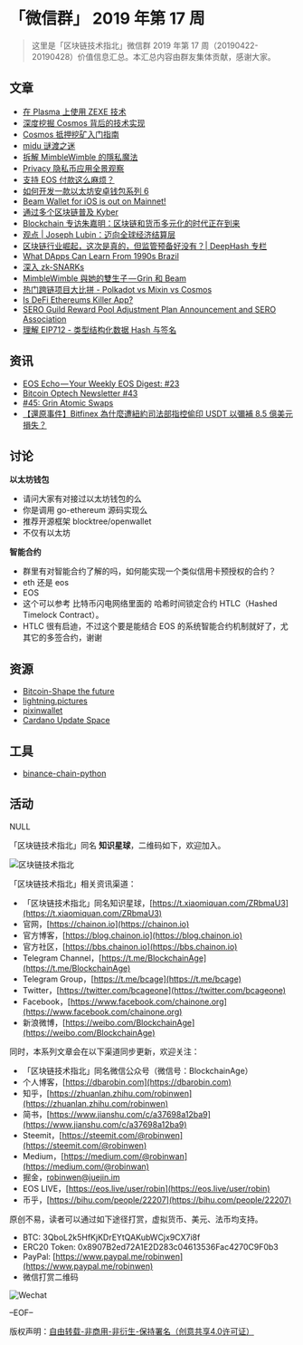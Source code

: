 # 「微信群」 2019 年第 17 周

> 这里是「区块链技术指北」微信群 2019 年第 17 周（20190422-20190428）价值信息汇总。本汇总内容由群友集体贡献，感谢大家。

## 文章

* [在 Plasma 上使用 ZEXE 技术](https://bbs.chainon.io/d/3398)
* [深度挖掘 Cosmos 背后的技术实现](https://bbs.chainon.io/d/3400)
* [Cosmos 抵押挖矿入门指南](https://bbs.chainon.io/d/3401)
* [midu 谜渡之迷](https://bbs.chainon.io/d/3402)
* [拆解 MimbleWimble 的隱私魔法](https://bbs.chainon.io/d/3403)
* [Privacy 隐私币应用全景观察](https://bbs.chainon.io/d/3404)
* [支持 EOS 付款这么麻烦？](https://bbs.chainon.io/d/3405)
* [如何开发一款以太坊安卓钱包系列 6](https://bbs.chainon.io/d/3406)
* [Beam Wallet for iOS is out on Mainnet!](https://bbs.chainon.io/d/3408)
* [通过多个区块链普及 Kyber](https://bbs.chainon.io/d/3410)
* [Blockchain 专访朱嘉明：区块链和货币多元化的时代正在到来](https://bbs.chainon.io/d/3411)
* [观点 | Joseph Lubin：迈向全球经济结算层](https://bbs.chainon.io/d/3412)
* [区块链行业崛起，这次是真的，但监管预备好没有？| DeepHash 专栏](https://bbs.chainon.io/d/3413)
* [What DApps Can Learn From 1990s Brazil](https://bbs.chainon.io/d/3414)
* [深入 zk-SNARKs ](https://bbs.chainon.io/d/3417)
* [MimbleWimble 與她的雙生子 — Grin 和 Beam](https://bbs.chainon.io/d/3418)
* [热门跨链项目大比拼 - Polkadot vs Mixin vs Cosmos](https://bbs.chainon.io/d/3420)
* [Is DeFi Ethereums Killer App?](https://bbs.chainon.io/d/3422)
* [SERO Guild Reward Pool Adjustment Plan Announcement and SERO Association](https://bbs.chainon.io/d/3423)
* [理解 EIP712 - 类型结构化数据 Hash 与签名](https://bbs.chainon.io/d/3424)

## 资讯

* [EOS Echo — Your Weekly EOS Digest: #23](https://bbs.chainon.io/d/3409)
* [Bitcoin Optech Newsletter #43](https://bbs.chainon.io/d/3415)
* [#45: Grin Atomic Swaps](https://bbs.chainon.io/d/3416)
* [【還原事件】Bitfinex 為什麼遭紐約司法部指控偷印 USDT 以彌補 8.5 億美元損失？](https://bbs.chainon.io/d/3425)

## 讨论

**以太坊钱包**

* 请问大家有对接过以太坊钱包的么
* 你是调用 go-ethereum 源码实现么
* 推荐开源框架 blocktree/openwallet
* 不仅有以太坊

**智能合约**

* 群里有对智能合约了解的吗，如何能实现一个类似信用卡预授权的合约？
* eth 还是 eos
* EOS
* 这个可以参考 比特币闪电网络里面的 哈希时间锁定合约 HTLC（Hashed Timelock Contract）。
* HTLC 很有启迪，不过这个要是能结合 EOS 的系统智能合约机制就好了，尤其它的多签合约，谢谢

## 资源

* [Bitcoin-Shape the future](https://bbs.chainon.io/d/3399)
* [lightning.pictures](https://bbs.chainon.io/d/3407)
* [pixinwallet](https://bbs.chainon.io/d/3419)
* [Cardano Update Space](https://bbs.chainon.io/d/3421)

## 工具

* [binance-chain-python](https://bbs.chainon.io/d/3426)

## 活动

NULL

「区块链技术指北」同名 **知识星球**，二维码如下，欢迎加入。

![区块链技术指北](https://i.imgur.com/3YzonTR.png)

「区块链技术指北」相关资讯渠道：

* 「区块链技术指北」同名知识星球，[https://t.xiaomiquan.com/ZRbmaU3](https://t.xiaomiquan.com/ZRbmaU3)
* 官网，[https://chainon.io](https://chainon.io)
* 官方博客，[https://blog.chainon.io](https://blog.chainon.io)
* 官方社区，[https://bbs.chainon.io](https://bbs.chainon.io)
* Telegram Channel，[https://t.me/BlockchainAge](https://t.me/BlockchainAge)
* Telegram Group，[https://t.me/bcage](https://t.me/bcage)
* Twitter，[https://twitter.com/bcageone](https://twitter.com/bcageone)
* Facebook，[https://www.facebook.com/chainone.org](https://www.facebook.com/chainone.org)
* 新浪微博，[https://weibo.com/BlockchainAge](https://weibo.com/BlockchainAge)

同时，本系列文章会在以下渠道同步更新，欢迎关注：

* 「区块链技术指北」同名微信公众号（微信号：BlockchainAge）
* 个人博客，[https://dbarobin.com](https://dbarobin.com)
* 知乎，[https://zhuanlan.zhihu.com/robinwen](https://zhuanlan.zhihu.com/robinwen)
* 简书，[https://www.jianshu.com/c/a37698a12ba9](https://www.jianshu.com/c/a37698a12ba9)
* Steemit，[https://steemit.com/@robinwen](https://steemit.com/@robinwen)
* Medium，[https://medium.com/@robinwan](https://medium.com/@robinwan)
* 掘金，[robinwen@juejin.im](https://juejin.im/user/5673ccae60b2260ee435f89a/posts)
* EOS LIVE，[https://eos.live/user/robin](https://eos.live/user/robin)
* 币乎，[https://bihu.com/people/22207](https://bihu.com/people/22207)

原创不易，读者可以通过如下途径打赏，虚拟货币、美元、法币均支持。

* BTC: 3QboL2k5HfKjKDrEYtQAKubWCjx9CX7i8f
* ERC20 Token: 0x8907B2ed72A1E2D283c04613536Fac4270C9F0b3
* PayPal: [https://www.paypal.me/robinwen](https://www.paypal.me/robinwen)
* 微信打赏二维码

![Wechat](https://i.imgur.com/SzoNl5b.jpg)

–EOF–

版权声明：[自由转载-非商用-非衍生-保持署名（创意共享4.0许可证）](http://creativecommons.org/licenses/by-nc-nd/4.0/deed.zh)